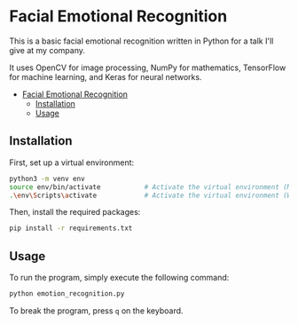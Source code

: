 # Facial Emotional Recognition

This is a basic facial emotional recognition written in Python for a talk I'll give at my company.

It uses OpenCV for image processing, NumPy for mathematics, TensorFlow for machine learning, and Keras for neural networks.

- [Facial Emotional Recognition](#facial-emotional-recognition)
  - [Installation](#installation)
  - [Usage](#usage)

## Installation

First, set up a virtual environment:

```bash
python3 -m venv env
source env/bin/activate           # Activate the virtual environment (Mac/Linux)
.\env\Scripts\activate            # Activate the virtual environment (Windows)
```

Then, install the required packages:

```bash
pip install -r requirements.txt
```

## Usage

To run the program, simply execute the following command:

```bash
python emotion_recognition.py
```

To break the program, press `q` on the keyboard.
